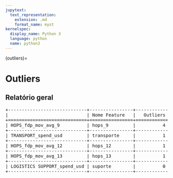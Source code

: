 ```yaml
--- 
jupytext:
  text_representation:
    extension: .md
    format_name: myst
kernelspec:
  display_name: Python 3
  language: python
  name: python3
---
```


(outliers)= 

# Outliers
## Relatório geral

<pre>
+-----------------------------+----------------+------------+
|                             | Nome Feature   |   Outliers |
+=============================+================+============+
| HOPS_fdp_mov_avg_9          | hops_9         |          4 |
+-----------------------------+----------------+------------+
| TRANSPORT_spend_usd         | transporte     |          1 |
+-----------------------------+----------------+------------+
| HOPS_fdp_mov_avg_12         | hops_12        |          1 |
+-----------------------------+----------------+------------+
| HOPS_fdp_mov_avg_13         | hops_13        |          1 |
+-----------------------------+----------------+------------+
| LOGISTICS SUPPORT_spend_usd | suporte        |          0 |
+-----------------------------+----------------+------------+
</pre>

